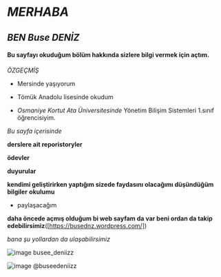 #  **_MERHABA_** 
## **_BEN Buse DENİZ_**

#### Bu sayfayı okuduğum bölüm hakkında sizlere bilgi vermek için açtım.


_ÖZGEÇMİŞ_

* Mersinde yaşıyorum

* Tömük Anadolu lisesinde okudum 

* _Osmaniye Kortut Ata Üniversitesinde_ Yönetim Bilişim Sistemleri 1.sınıf öğrencisiyim. 



_Bu sayfa içerisinde_
 
 **derslere ait reporistoryler**
 
 **ödevler**
 
 **duyurular**
 
 **kendimi geliştirirken yaptığım sizede faydasını olacağımı düşündüğüm bilgiler**
 **okulumu**
 
 
 * paylaşacağım

**daha öncede açmış olduğum bi web sayfam da var beni ordan da takip edebilirsimiz**([https://busednz.wordpress.com/])


_bana şu yollardan da ulaşabilirsimiz_

![image](https://user-images.githubusercontent.com/92971592/148766900-489eee1f-ee1b-4384-b4f2-0e444a051a2c.png)
busee_deniizz

![image](https://user-images.githubusercontent.com/92971592/148766996-c6be1a2e-3802-4bf7-9aa7-0b54e4160415.png)
@buseedeniizz







